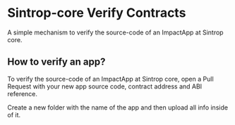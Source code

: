 # Sintrop-core Verify Contracts

A simple mechanism to verify the source-code of an ImpactApp at Sintrop core.

## How to verify an app?

To verify the source-code of an ImpactApp at Sintrop core, open a Pull Request with your new app source code, contract address and ABI reference.

Create a new folder with the name of the app and then upload all info inside of it. 